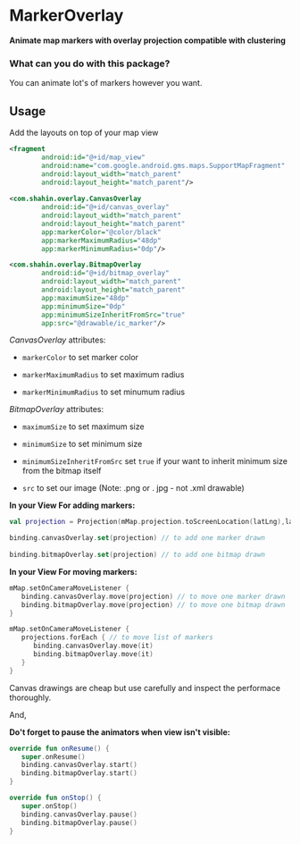 # MarkerOverlay
**Animate map markers with overlay projection compatible with clustering**

### What can you do with this package?

You can animate lot's of markers however you want.



## Usage

Add the layouts on top of your map view

```xml
<fragment
        android:id="@+id/map_view"
        android:name="com.google.android.gms.maps.SupportMapFragment"
        android:layout_width="match_parent"
        android:layout_height="match_parent"/>
        
<com.shahin.overlay.CanvasOverlay
        android:id="@+id/canvas_overlay"
        android:layout_width="match_parent"
        android:layout_height="match_parent"
        app:markerColor="@color/black"
        app:markerMaximumRadius="48dp"
        app:markerMinimumRadius="0dp"/>

<com.shahin.overlay.BitmapOverlay
        android:id="@+id/bitmap_overlay"
        android:layout_width="match_parent"
        android:layout_height="match_parent"
        app:maximumSize="48dp"
        app:minimumSize="0dp"
        app:minimumSizeInheritFromSrc="true"
        app:src="@drawable/ic_marker"/>
```

*CanvasOverlay* attributes:

* `markerColor` to set marker color

* `markerMaximumRadius` to set maximum radius

* `markerMinimumRadius` to set minumum radius


*BitmapOverlay* attributes:

* `maximumSize` to set maximum size

* `minimumSize` to set minimum size

* `minimumSizeInheritFromSrc` set `true` if your want to inherit minimum size from the bitmap itself

* `src` to set our image (Note: .png or . jpg - not .xml drawable)


**In your View For adding markers:**

```kotlin
val projection = Projection(mMap.projection.toScreenLocation(latLng),latLng)

binding.canvasOverlay.set(projection) // to add one marker drawn
                            
binding.bitmapOverlay.set(projection) // to add one bitmap drawn
```

**In your View For moving markers:**

```kotlin
mMap.setOnCameraMoveListener {
   binding.canvasOverlay.move(projection) // to move one marker drawn
   binding.bitmapOverlay.move(projection) // to move one bitmap drawn                 
}

mMap.setOnCameraMoveListener {
   projections.forEach { // to move list of markers
      binding.canvasOverlay.move(it)
      binding.bitmapOverlay.move(it)
   }                
}
```

Canvas drawings are cheap but use carefully and inspect the performace thoroughly.

And,

**Do't forget to pause the animators when view isn't visible:**

```kotlin
override fun onResume() {
   super.onResume()
   binding.canvasOverlay.start()
   binding.bitmapOverlay.start()
}

override fun onStop() {
   super.onStop()
   binding.canvasOverlay.pause()
   binding.bitmapOverlay.pause()
}
```
